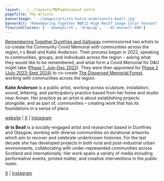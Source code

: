 ```yaml
---
layout: ../../layouts/MDPagesLayout.astro
pageTitle: The Artists
bannerImage: '../images/artists-katie-anderson+ts-beall.jpg'
bannerAlt: 'Remembering Together WBF22 High Res57_Image Colin Tennant'
flourishClasses: ['--downybirch', 'dropcap', '--dc-munsell-600']
---
```


[Remembering Together Dumfries and Galloway](https://www.rememberingtogether.scot/dumfries-galloway) commissioned two artists to co-create the Community Covid Memorial  with communities across the region, t s Beall and Katie Anderson. Their process began in 2022, speaking to communities, groups, and individuals across the region –  asking what they would like to be remembered, and what form a Covid Memorial for D&G might take (<a href="./phase-1.md">Phase 1, July-Dec 2022</a>). They were then appointed for <a href="./phase-2">Phase 2 (July 2023-Sept 2024)</a> to co-create <a href="../about/">The Dispersed Memorial Forest</a>, working with communities across the region.

**Katie Anderson** is a public artist, working across sculpture, installation, sound, lettering, and participatory practice based from her home and studio near Annan. Her practice as an artist is about establishing projects alongside, and as part of, communities – creating work that has its foundations in a sense of place.

[website](https://katiejanderson.com/) |  [X](https://x.com/KatieJoAnd) | [Instagram](https://www.instagram.com/katie_j_and/)

**dr ts Beall** is a socially-engaged artist and researcher based in Dumfries and Glasgow, working with diverse communities on durational artworks which aim to recover and celebrate underknown histories. For the last decade she has developed projects in both rural and post-industrial urban environments, collaborating with under-represented communities across Scotland and internationally. Her work spans a variety of media including performative events, printed matter, and creative interventions in the public realm.

[X](https://x.com/tsBeall) |  [Instagram](https://www.instagram.com/tsbeall/)
